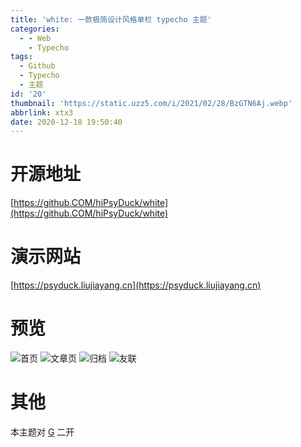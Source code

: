 ```yaml
---
title: 'white: 一款极简设计风格单栏 typecho 主题'
categories:
  - - Web
    - Typecho
tags:
  - Github
  - Typecho
  - 主题
id: '20'
thumbnail: 'https://static.uzz5.com/i/2021/02/28/BzGTN6Aj.webp'
abbrlink: xtx3
date: 2020-12-18 19:50:40
---
```



# 开源地址

[https://github.COM/hiPsyDuck/white](https://github.COM/hiPsyDuck/white)

# 演示网站

[https://psyduck.liujiayang.cn](https://psyduck.liujiayang.cn)

# 预览

![首页](https://static.uzz5.com/i/2021/02/28/s2EczLuV.webp "首页") ![文章页](https://static.uzz5.com/i/2021/02/28/QA6rhOzn.webp "文章页") ![归档](https://static.uzz5.com/i/2021/02/28/P0BbY3Cb.webp "归档") ![友联](https://static.uzz5.com/i/2021/02/28/nGchb1zu.webp "友联")

# 其他

本主题对 [G](https://github.com/youranreus/G) 二开